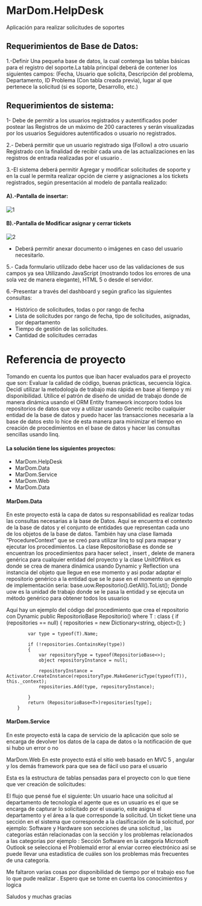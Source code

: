 # MarDom.HelpDesk
Aplicación para realizar solicitudes de soportes

## Requerimientos de Base de Datos:

1.-Definir Una pequeña base de datos, la cual contenga las tablas básicas para el
registro del soporte.La tabla principal deberá de contener los siguientes campos:
(Fecha, Usuario que solicita, Descripción del problema, Departamento,
ID Problema (Con tabla creada previa), lugar al que pertenece la solicitud (si es
soporte, Desarrollo, etc.)


## Requerimientos de sistema: 

1- Debe de permitir a los usuarios registrados y autentificados poder postear las
Registros de un máximo de 200 caracteres y serán visualizadas por los usuarios
Seguidores autentificados o usuario no registrados.

2.- Deberá permitir que un usuario registrado siga (Follow) a otro usuario
Registrado con la finalidad de recibir cada una de las actualizaciones en las registros
de entrada realizadas por el usuario .

3.-El sistema deberá permitir Agregar y modificar solicitudes de soporte y en la cual le
permita realizar opción de cierre y asignaciones a los tickets registrados, según
presentación al modelo de pantalla realizado:

#### A).-Pantalla de insertar:
![1](https://cloud.githubusercontent.com/assets/11558655/26476721/947b9da8-418e-11e7-8b09-ba21e117430c.PNG)

#### B).-Pantalla de Modificar asignar y cerrar tickets
![2](https://cloud.githubusercontent.com/assets/11558655/26476761/ce74d8c6-418e-11e7-9aa0-16b5ed6828fe.PNG)
- Deberá permitir anexar documento o imágenes en caso del usuario necesitarlo.

5.- Cada formulario utilizado debe hacer uso de las validaciones de sus campos ya sea
Utilizando JavaScript (mostrando todos los errores de una sola vez de manera
elegante), HTML 5 o desde el servidor.

6.-Presentar a través del dashboard y según grafico las siguientes consultas:
- Histórico de solicitudes, todas o por rango de fecha
- Lista de solicitudes por rango de fecha, tipo de solicitudes, asignadas, por departamento
- Tiempo de gestión de las solicitudes.
- Cantidad de solicitudes cerradas

# Referencia de proyecto 

Tomando en cuenta los puntos que iban hacer evaluados para el proyecto que son: Evaluar la calidad de código, buenas prácticas, secuencia lógica. Decidí utilizar la metodología de trabajo más rápida en base al tiempo y mi disponibilidad. Utilice el patrón de diseño de unidad de trabajo donde de manera dinámica usando el ORM Entity framework incorporo todos los repositorios de datos que voy a utilizar usando Generic recibo cualquier entidad de la base de datos y puedo hacer las transacciones necesaria a la base de datos esto lo hice de esta manera para minimizar el tiempo en creación de procedimientos en el base de datos y hacer las consultas sencillas usando linq.

#### La solución tiene los siguientes proyectos:
- MarDom.HelpDesk
- MarDom.Data
- MarDom.Service
- MarDom.Web
- MarDom.Data

#### MarDom.Data

En este proyecto está la capa de datos su responsabilidad es realizar todas las consultas necesarias a la base de Datos. Aquí se encuentra el contexto de la base de datos y el conjunto de entidades que representan cada uno de los objetos de la base de datos. También hay una clase llamada “ProcedureContext” que se creó para utilizar linq to sql para mapear y ejecutar los procedimientos. La clase RepositorioBase es donde se encuentran los procedimientos para hacer select , insert , delete de manera genérica para cualquier entidad del proyecto y la clase UnitOfWork
es donde se crea de manera dinámica usando Dynamic y Reflection una instancia del objeto que llegue en ese momento y asi podar adaptar el repositorio genérico a la entidad que se le pase en el momento un ejemplo de implementación seria:
base.uow.Repositorio<Usuario>().GetAll().ToList();
Donde uow es la unidad de trabajo donde se le pasa la entidad y se ejecuta un método genérico para obtener todos los usuarios
 
Aquí hay un ejemplo del código del procedimiento que crea el repositorio con Dynamic
public RepositorioBase<T> Repositorio<T>() where T : class
        {
            if (repositories == null)
            {
                repositories = new Dictionary<string, object>();
            }
 
            var type = typeof(T).Name;
 
            if (!repositories.ContainsKey(type))
            {
                var repositoryType = typeof(RepositorioBase<>);
                object repositoryInstance = null;
 
                repositoryInstance = Activator.CreateInstance(repositoryType.MakeGenericType(typeof(T)), this._context);
                repositories.Add(type, repositoryInstance);
 
            }
            return (RepositorioBase<T>)repositories[type];
        }
 
#### MarDom.Service
En este proyecto está la capa de servicio de la aplicación que solo se encarga de devolver los datos de la capa de datos o la notificación de que si hubo un error o no
 
MarDom.Web
En este proyecto está el sitio web basado en MVC 5 , angular y los demás framework para que sea de fácil uso para el usuario
 
 
 Esta es la estructura de tablas pensadas para el proyecto con lo que tiene que ver creación de solicitudes:

 
 El flujo que pensé fue el siguiente: Un usuario hace una solicitud al departamento de tecnología el agente que es un usuario es el que se encarga de capturar lo solicitado por el usuario, este asigna el departamento y el área a la que corresponde la solicitud. Un ticket tiene una sección en el sistema que corresponde a la clasificación de la solicitud, por ejemplo: Software y Hardware son secciones de una solicitud , las categorías están relacionadas con la sección y los problemas relacionados a las categorías por ejemplo : Sección Software en la categoría Microsoft Outlook se selecciona el ProblemaId  error al enviar correo electrónico así se puede llevar una estadística de cuáles son los problemas más frecuentes de una categoría.    


Me faltaron varias cosas por disponibilidad de tiempo por el trabajo eso fue lo que pude realizar . Espero que se tome en cuenta  los conocimientos y logica

Saludos y muchas gracias 

 
 






